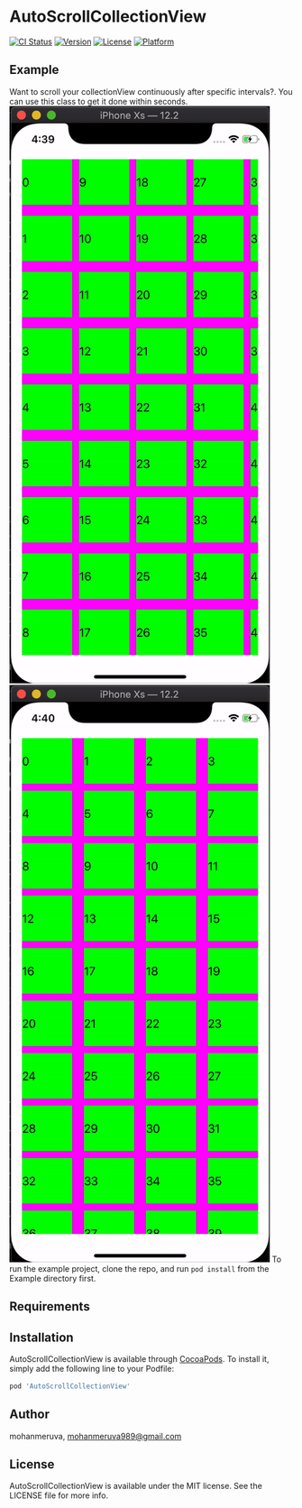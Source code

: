 # AutoScrollCollectionView

[![CI Status](https://img.shields.io/travis/mohankrishnameruva/AutoScrollCollectionView.svg?style=flat)](https://travis-ci.org/mohankrishnameruva/AutoScrollCollectionView)
[![Version](https://img.shields.io/cocoapods/v/AutoScrollCollectionView.svg?style=flat)](https://cocoapods.org/pods/AutoScrollCollectionView)
[![License](https://img.shields.io/cocoapods/l/AutoScrollCollectionView.svg?style=flat)](https://cocoapods.org/pods/AutoScrollCollectionView)
[![Platform](https://img.shields.io/cocoapods/p/AutoScrollCollectionView.svg?style=flat)](https://cocoapods.org/pods/AutoScrollCollectionView)

## Example
Want to scroll your collectionView continuously after specific intervals?. You can use this class to get it done within seconds.
![Continuous Horizontal Scrolling](https://github.com/mohankrishnameruva/Assets/blob/master/HorizontalScroll.gif)
![Continuous Vertical Scrolling](https://github.com/mohankrishnameruva/Assets/blob/master/VerticalScroll.gif)
To run the example project, clone the repo, and run `pod install` from the Example directory first.

## Requirements

## Installation

AutoScrollCollectionView is available through [CocoaPods](https://cocoapods.org). To install
it, simply add the following line to your Podfile:

```ruby
pod 'AutoScrollCollectionView'
```

## Author

mohanmeruva, mohanmeruva989@gmail.com

## License

AutoScrollCollectionView is available under the MIT license. See the LICENSE file for more info.
